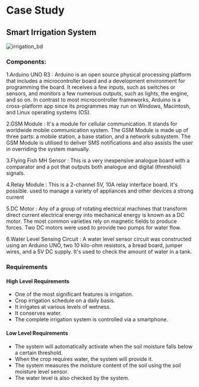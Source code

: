 # Case Study

## Smart Irrigation System


![irrigation_bd](https://user-images.githubusercontent.com/46968025/154854537-b0ad860a-b9ee-4d8d-b7b7-3a08a1b0e7a0.png)


### Components:

1.Arduino UNO R3 :
Arduino is an open source physical processing platform that includes a microcontroller board and a development environment for programming the board. It receives a few inputs, such as switches or sensors, and monitors a few numerous outputs, such as lights, the engine, and so on.
In contrast to most microcontroller frameworks, Arduino is a cross-platform app since its programmes may run on Windows, Macintosh, and Linux operating systems (OS).

2.GSM Module :
It's a module for cellular communication. It stands for worldwide mobile communication system. The GSM Module is made up of three parts: a mobile station, a base station, and a network subsystem.
The GSM Module is utilised to deliver SMS notifications and also assists the user in overriding the system manually.

3.Flying Fish MH Sensor :
This is a very inexpensive analogue board with a comparator and a pot that outputs both analogue and digital (threshold) signals.

4.Relay Module :
This is a 2-channel 5V, 10A relay interface board. It's possible.
used to manage a variety of appliances and other devices
a strong current

5.DC Motor :
Any of a group of rotating electrical machines that transform direct current electrical energy into mechanical energy is known as a DC motor. The most common varieties rely on magnetic fields to produce forces.
Two DC motors were used to provide two pumps for water flow.

6.Water Level Sensing Circuit :
A water level sensor circuit was constructed using an Arduino UNO, two 10 kilo-ohm resistors, a bread board, jumper wires, and a 5V DC supply. It's used to check the amount of water in a tank.

### Requirements

#### High Level Requirements

* One of the most significant features is irrigation.
* Crop irrigation schedule on a daily basis.
* It irrigates at various levels of wetness.
* It conserves water.
* The complete irrigation system is controlled via a smartphone.

#### Low Level Requirements
* The system will automatically activate when the soil moisture falls below a certain threshold.
* When the crop requires water, the system will provide it.
* The system measures the moisture content of the soil using the soil moisture level sensor.
* The water level is also checked by the system.
